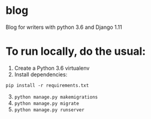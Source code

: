 # blog
Blog for writers with python 3.6 and Django 1.11

# To run locally, do the usual:

1. Create a Python 3.6 virtualenv
2. Install dependencies:

```
pip install -r requirements.txt

```

3. ``` python manage.py makemigrations ```
4. ``` python manage.py migrate ```
5. ``` python manage.py runserver ```
